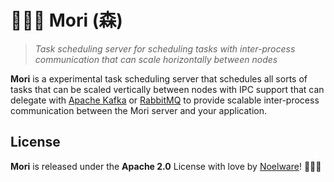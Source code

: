# 🐻‍❄️🎨 Mori (森)
> *Task scheduling server for scheduling tasks with inter-process communication that can scale horizontally between nodes*

**Mori** is a experimental task scheduling server that schedules all sorts of tasks that can be scaled vertically between nodes with IPC support that can delegate with [Apache Kafka](https://kafka.apache.org) or [RabbitMQ](https://rabbitmq.com) to provide scalable inter-process communication between the Mori server and your application.

## License
**Mori** is released under the **Apache 2.0** License with love by [Noelware](https://noelware.org)! 🐻‍❄️💜
